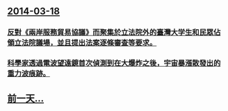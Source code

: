 ## [2014-03-18](/zh/news/2014/03/18/index.md)

### [反對《兩岸服務貿易協議》而聚集於立法院外的臺灣大学生和民眾佔領立法院議場，並且提出法案逐條審查等要求。](/zh/news/2014/03/18/反對-兩岸服務貿易協議-而聚集於立法院外的臺灣大学生和民眾佔領立法院議場-並且提出法案逐條審查等要求.md)
### [ 科學家透過電波望遠鏡首次偵測到在大爆炸之後，宇宙暴漲散發出的重力波痕跡。](/zh/news/2014/03/18/科學家透過電波望遠鏡首次偵測到在大爆炸之後-宇宙暴漲散發出的重力波痕跡.md)
## [前一天...](/zh/news/2014/03/16/index.md)

